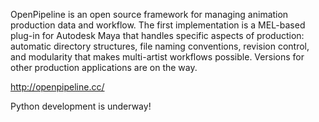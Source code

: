 OpenPipeline is an open source framework for managing animation production data and workflow.  The first implementation is a MEL-based plug-in for Autodesk Maya that handles specific aspects of production: automatic directory structures, file naming conventions, revision control, and modularity that makes multi-artist workflows possible.  Versions for other production applications are on the way.

http://openpipeline.cc/

Python development is underway!